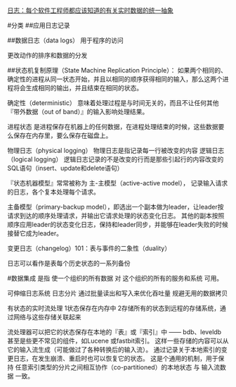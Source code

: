 
[日志：每个软件工程师都应该知道的有关实时数据的统一抽象](https://github.com/oldratlee/translations/tree/master/log-what-every-software-engineer-should-know-about-real-time-datas-unifying)

#分类
##应用日志记录

##数据日志（data logs）
用于程序的访问


更改动作的排序和数据的分发

##状态机复制原理（State Machine Replication Principle）：
如果两个相同的、确定性的进程从同一状态开始，并且以相同的顺序获得相同的输入，那么这两个进程将会生成相同的输出，并且结束在相同的状态。

确定性（deterministic）
意味着处理过程是与时间无关的，而且不让任何其他『带外数据（out of band）』的输入影响处理结果。

进程状态
是进程保存在机器上的任何数据，在进程处理结束的时候，这些数据要么保存在内存里，要么保存在磁盘上。



物理日志（physical logging）
物理日志是指记录每一行被改变的内容
逻辑日志（logical logging）
逻辑日志记录的不是改变的行而是那些引起行的内容改变的SQL语句（insert、update和delete语句）


『状态机器模型』常常被称为
主-主模型（active-active model）， 记录输入请求的日志，各个复本处理每个请求。 

主备模型（primary-backup model），即选出一个副本做为leader，让leader按请求到达的顺序处理请求，并输出它请求处理的状态变化日志。 其他的副本按照顺序应用leader的状态变化日志，保持和leader同步，并能够在leader失败的时候接替它成为leader。


变更日志（changelog）101：表与事件的二象性（duality）

日志可以看作是表每个历史状态的一系列备份


#数据集成
是指 使一个组织的所有数据 对 这个组织的所有的服务和系统 可用。


可伸缩日志系统
日志分片
通过批量读出和写入来优化吞吐量
规避无用的数据拷贝



有状态的实时流处理
1状态保存在内存中
2存储所有的状态到远程的存储系统，通过网络与这些存储关联起来

流处理器可以把它的状态保存在本地的『表』或『索引』中 —— bdb、leveldb 甚至是些更不常见的组件，如Lucene 或fastbit索引。 这样一些存储的内容可以从它的输入流生成（可能做过了各种转换后的输入流）。 通过记录关于本地索引的变更日志，在发生崩溃、重启时也可以恢复它的状态。 这是个通用的机制，用于保持 任意索引类型的分片之间相互协作（co-partitioned）的本地状态 与 输入流数据 一致。










